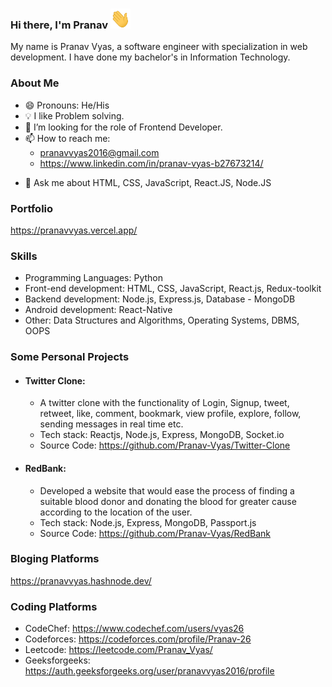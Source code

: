 <!-- ### Hi there, I'm Pranav 👋 -->
### Hi there, I'm Pranav <img alt="👋" src="https://raw.githubusercontent.com/ABSphreak/ABSphreak/master/gifs/Hi.gif" width="32" height="32"/>


My name is Pranav Vyas, a software engineer with specialization in web development. I have done my bachelor's in Information Technology.

### About Me
- 😄 Pronouns: He/His
- 💡 I like Problem solving.
- 👯 I’m looking for the role of Frontend Developer.
- 📫 How to reach me:
  - pranavvyas2016@gmail.com
  - https://www.linkedin.com/in/pranav-vyas-b27673214/
<!-- - 🌱 I’m currently learning ... -->
<!-- - 🤔 I’m looking for help with ... -->
- 💬 Ask me about HTML, CSS, JavaScript, React.JS, Node.JS

<!-- - ⚡ Fun fact: ... -->

### Portfolio
https://pranavvyas.vercel.app/

### Skills
- Programming Languages: Python
- Front-end development: HTML, CSS, JavaScript, React.js, Redux-toolkit
- Backend development: Node.js, Express.js, Database - MongoDB
- Android development: React-Native
- Other: Data Structures and Algorithms, Operating Systems, DBMS, OOPS

### Some Personal Projects
- #### Twitter Clone:
  - A twitter clone with the functionality of Login, Signup, tweet, retweet, like, comment, bookmark, view profile, explore, follow, sending messages in real time etc.
  - Tech stack: Reactjs, Node.js, Express, MongoDB, Socket.io
  - Source Code: https://github.com/Pranav-Vyas/Twitter-Clone
- #### RedBank:
  - Developed a website that would ease the process of finding a suitable blood donor and donating the blood for greater cause according to the location of the user.
  - Tech stack: Node.js, Express, MongoDB, Passport.js
  - Source Code: https://github.com/Pranav-Vyas/RedBank

### Bloging Platforms
https://pranavvyas.hashnode.dev/

### Coding Platforms
- CodeChef: https://www.codechef.com/users/vyas26
- Codeforces: https://codeforces.com/profile/Pranav-26
- Leetcode: https://leetcode.com/Pranav_Vyas/
- Geeksforgeeks: https://auth.geeksforgeeks.org/user/pranavvyas2016/profile
